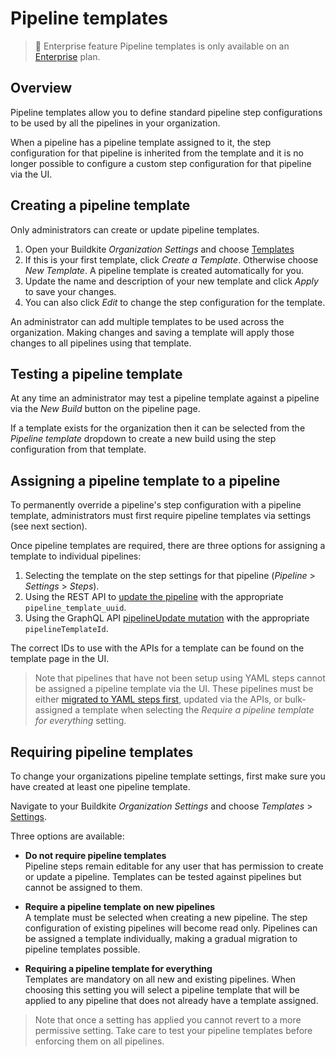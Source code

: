 # Pipeline templates

> 📘 Enterprise feature
> Pipeline templates is only available on an [Enterprise](https://buildkite.com/pricing) plan.

## Overview

Pipeline templates allow you to define standard pipeline step configurations to be used by all the pipelines in your organization.

When a pipeline has a pipeline template assigned to it, the step configuration for that pipeline is inherited from the template and it is no longer possible to configure a custom step configuration for that pipeline via the UI.

## Creating a pipeline template

Only administrators can create or update pipeline templates.

1. Open your Buildkite _Organization Settings_ and choose [Templates](https://buildkite.com/organizations/-/pipeline-templates)
1. If this is your first template, click _Create a Template_. Otherwise choose _New Template_. A pipeline template is created automatically for you.
1. Update the name and description of your new template and click _Apply_ to save your changes.
1. You can also click _Edit_ to change the step configuration for the template.

An administrator can add multiple templates to be used across the organization. Making changes and saving a template will apply those changes to all pipelines using that template.

## Testing a pipeline template

At any time an administrator may test a pipeline template against a pipeline via the _New Build_ button on the pipeline page.

If a template exists for the organization then it can be selected from the _Pipeline template_ dropdown to create a new build using the step configuration from that template.

## Assigning a pipeline template to a pipeline

To permanently override a pipeline's step configuration with a pipeline template, administrators must first require pipeline templates via settings (see next section).

Once pipeline templates are required, there are three options for assigning a template to individual pipelines:

1. Selecting the template on the step settings for that pipeline (_Pipeline_ > _Settings_ > _Steps_).
1. Using the REST API to [update the pipeline](https://buildkite.com/docs/apis/rest-api/pipelines#update-a-pipeline) with the appropriate `pipeline_template_uuid`.
1. Using the GraphQL API [pipelineUpdate mutation](https://buildkite.com/docs/apis/graphql/schemas/mutation/pipelineupdate) with the appropriate `pipelineTemplateId`.

The correct IDs to use with the APIs for a template can be found on the template page in the UI.

> Note that pipelines that have not been setup using YAML steps cannot be assigned a pipeline template via the UI.
> These pipelines must be either [migrated to YAML steps first](https://buildkite.com/docs/tutorials/pipeline-upgrade), updated via the APIs, or bulk-assigned a template when selecting the _Require a pipeline template for everything_ setting.

## Requiring pipeline templates

To change your organizations pipeline template settings, first make sure you have created at least one pipeline template.

Navigate to your Buildkite _Organization Settings_ and choose _Templates_ > [Settings](https://buildkite.com/organizations/-/pipeline-templates/settings).

Three options are available:

- **Do not require pipeline templates** <br />
  Pipeline steps remain editable for any user that has permission to create or update a pipeline. Templates can be tested against pipelines but cannot be assigned to them.

- **Require a pipeline template on new pipelines** <br />
  A template must be selected when creating a new pipeline. The step configuration of existing pipelines will become read only. Pipelines can be assigned a template individually, making a gradual migration to pipeline templates possible.
- **Requiring a pipeline template for everything** <br />
  Templates are mandatory on all new and existing pipelines. When choosing this setting you will select a pipeline template that will be applied to any pipeline that does not already have a template assigned.

> Note that once a setting has applied you cannot revert to a more permissive setting. Take care to test your pipeline templates before enforcing them on all pipelines.
